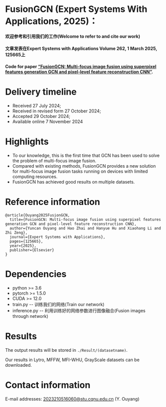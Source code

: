 # FusionGCN (Expert Systems With Applications, 2025)：
  
#### 欢迎参考和引用我们的工作(Welcome to refer to and cite our work)  
#### 文章发表在Expert Systems with Applications Volume 262, 1 March 2025, 125665上
#### Code for paper [“FusionGCN: Multi-focus image fusion using superpixel features generation GCN and pixel-level feature reconstruction CNN”](https://www.sciencedirect.com/science/article/pii/S0957417424025326).  
  
# Delivery timeline  
-   Received 27 July 2024;
-   Received in revised form 27 October 2024;
-   Accepted 29 October 2024;
-   Available online 7 November 2024
  
# Highlights  
-   To our knowledge, this is the first time that GCN has been used to solve the problem of multi-focus image fusion.
-   Compared with existing methods, FusionGCN provides a new solution for multi-focus image fusion tasks running on devices with limited computing resources.
-   FusionGCN has achieved good results on multiple datasets.
  
# Reference information  
```  
@article{Ouyang2025FusionGCN,
  title={FusionGCN: Multi-focus image fusion using superpixel features generation GCN and pixel-level feature reconstruction CNN},  
  author={Yuncan Ouyang and Hao Zhai and Hanyue Hu and Xiaohang Li and Zhi Zeng},  
  journal={Expert Systems with Applications},  
  pages={125665},  
  year={2025},  
  publisher={Elsevier}  
}
```
  
# Dependencies  
-   python >= 3.6
-   pytorch >= 1.5.0
-   CUDA >= 12.0
-   train.py -- 训练我们的网络(Train our network)
-   inference.py -- 利用训练好的网络参数进行图像融合(Fusion images through network)
  
# Results
The output results will be stored in `./Result/(datasetname)`.

Our results in Lytro, MFFW, MFI-WHU, GrayScale datasets can be downloaded.
  
# Contact information  
E-mail addresses: 2023210516060@stu.cqnu.edu.cn (Y. Ouyang)

